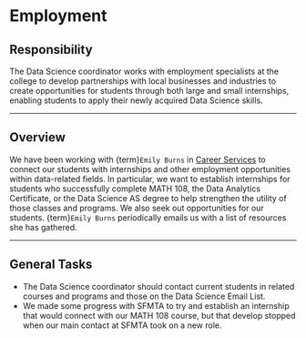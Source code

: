# Employment

## Responsibility
The Data Science coordinator works with employment specialists at the college to develop partnerships with local businesses and industries to create opportunities for students through both large and small internships, enabling students to apply their newly acquired Data Science skills.

---

## Overview
We have been working with {term}`Emily Burns` in [Career Services](https://www.ccsf.edu/academics/career-education/career-services-office) to connect our students with internships and other employment opportunities within data-related fields. In particular, we want to establish internships for students who successfully complete MATH 108, the Data Analytics Certificate, or the Data Science AS degree to help strengthen the utility of those classes and programs. We also seek out opportunities for our students. {term}`Emily Burns` periodically emails us with a list of resources she has gathered. 

---

## General Tasks

- The Data Science coordinator should contact current students in related courses and programs and those on the Data Science Email List.
- We made some progress with SFMTA to try and establish an internship that would connect with our MATH 108 course, but that develop stopped when our main contact at SFMTA took on a new role.